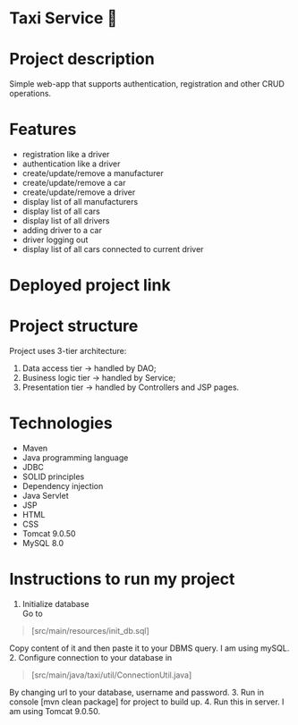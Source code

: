 # Taxi Service :oncoming_taxi:
# Project description
Simple web-app that supports authentication, registration and other CRUD operations.
# Features
- registration like a driver
- authentication like a driver
- create/update/remove a manufacturer
- create/update/remove a car
- create/update/remove a driver
- display list of all manufacturers
- display list of all cars
- display list of all drivers
- adding driver to a car
- driver logging out
- display list of all cars connected to current driver
# Deployed project link

# Project structure
Project uses 3-tier architecture:
1. Data access tier -> handled by DAO;
2. Business logic tier -> handled by Service;
3. Presentation tier -> handled by Controllers and JSP pages.

# Technologies
- Maven
- Java programming language
- JDBC
- SOLID principles
- Dependency injection
- Java Servlet
- JSP
- HTML
- CSS
- Tomcat 9.0.50
- MySQL 8.0

# Instructions to run my project
1. Initialize database <br/>
Go to 
> [src/main/resources/init_db.sql]

Copy content of it and then paste it to your DBMS query. I am using mySQL.
2. Configure connection to your database in 
> [src/main/java/taxi/util/ConnectionUtil.java] 

By changing url to your database, username and password.
3. Run in console [mvn clean package] for project to build up.
4. Run this in server. I am using Tomcat 9.0.50.
